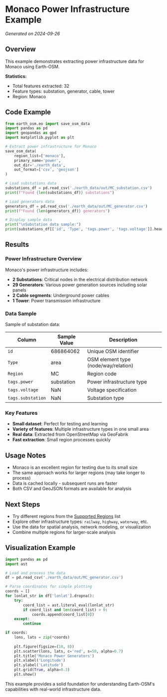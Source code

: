 # Monaco Power Infrastructure Example

*Generated on 2024-09-26*

## Overview

This example demonstrates extracting power infrastructure data for Monaco using Earth-OSM.

**Statistics:**
- Total features extracted: 32
- Feature types: substation, generator, cable, tower
- Region: Monaco

## Code Example

```python
from earth_osm.eo import save_osm_data
import pandas as pd
import geopandas as gpd
import matplotlib.pyplot as plt

# Extract power infrastructure for Monaco
save_osm_data(
    region_list=['monaco'],
    primary_name='power',
    out_dir='./earth_data',
    out_format=['csv', 'geojson']
)

# Load substations data
substations_df = pd.read_csv('./earth_data/out/MC_substation.csv')
print(f"Found {len(substations_df)} substations")

# Load generators data  
generators_df = pd.read_csv('./earth_data/out/MC_generator.csv')
print(f"Found {len(generators_df)} generators")

# Display sample data
print("\nSubstation data sample:")
print(substations_df[['id', 'Type', 'tags.power', 'tags.voltage']].head())
```

## Results

### Power Infrastructure Overview

Monaco's power infrastructure includes:

- **2 Substations**: Critical nodes in the electrical distribution network
- **29 Generators**: Various power generation sources including solar panels
- **2 Cable segments**: Underground power cables
- **1 Tower**: Power transmission infrastructure

### Data Sample

Sample of substation data:

| Column | Sample Value | Description |
|--------|--------------|-------------|
| `id` | 686864062 | Unique OSM identifier |
| `Type` | area | OSM element type (node/way/relation) |
| `Region` | MC | Region code |
| `tags.power` | substation | Power infrastructure type |
| `tags.voltage` | NaN | Voltage specification |
| `tags.substation` | NaN | Substation type |

### Key Features

- **Small dataset**: Perfect for testing and learning
- **Variety of features**: Multiple infrastructure types in one small area
- **Real data**: Extracted from OpenStreetMap via GeoFabrik
- **Fast extraction**: Small region processes quickly

## Usage Notes

- Monaco is an excellent region for testing due to its small size
- The same approach works for larger regions (may take longer to process)
- Data is cached locally - subsequent runs are faster
- Both CSV and GeoJSON formats are available for analysis

## Next Steps

- Try different regions from the [Supported Regions](../regions.md) list
- Explore other infrastructure types: `railway`, `highway`, `waterway`, etc.
- Use the data for spatial analysis, network modeling, or visualization
- Combine multiple regions for larger-scale analysis

## Visualization Example

```python
import pandas as pd
import ast

# Load and process the data
df = pd.read_csv('./earth_data/out/MC_generator.csv')

# Parse coordinates for simple plotting
coords = []
for lonlat_str in df['lonlat'].dropna():
    try:
        coord_list = ast.literal_eval(lonlat_str)
        if coord_list and len(coord_list) > 0:
            coords.append(coord_list[0])
    except:
        continue

if coords:
    lons, lats = zip(*coords)
    
    plt.figure(figsize=(10, 8))
    plt.scatter(lons, lats, c='red', s=50, alpha=0.7)
    plt.title('Monaco Power Generators')
    plt.xlabel('Longitude')
    plt.ylabel('Latitude')
    plt.grid(True, alpha=0.3)
    plt.show()
```

This example provides a solid foundation for understanding Earth-OSM's capabilities with real-world infrastructure data.